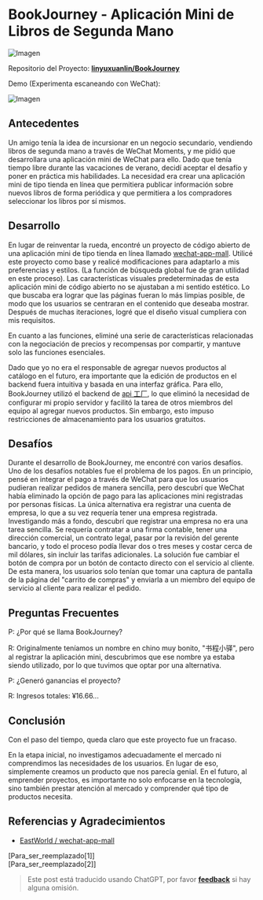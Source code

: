 # BookJourney - Aplicación Mini de Libros de Segunda Mano

![Imagen](https://media.wiki-power.com/img/书程小驿.jpg)

Repositorio del Proyecto: [**linyuxuanlin/BookJourney**](https://github.com/linyuxuanlin/BookJourney)

Demo (Experimenta escaneando con WeChat):

![Imagen](https://media.wiki-power.com/img/1.jpg)

## Antecedentes

Un amigo tenía la idea de incursionar en un negocio secundario, vendiendo libros de segunda mano a través de WeChat Moments, y me pidió que desarrollara una aplicación mini de WeChat para ello. Dado que tenía tiempo libre durante las vacaciones de verano, decidí aceptar el desafío y poner en práctica mis habilidades. La necesidad era crear una aplicación mini de tipo tienda en línea que permitiera publicar información sobre nuevos libros de forma periódica y que permitiera a los compradores seleccionar los libros por sí mismos.

## Desarrollo

En lugar de reinventar la rueda, encontré un proyecto de código abierto de una aplicación mini de tipo tienda en línea llamado [wechat-app-mall](https://github.com/EastWorld/wechat-app-mall). Utilicé este proyecto como base y realicé modificaciones para adaptarlo a mis preferencias y estilos. (La función de búsqueda global fue de gran utilidad en este proceso). Las características visuales predeterminadas de esta aplicación mini de código abierto no se ajustaban a mi sentido estético. Lo que buscaba era lograr que las páginas fueran lo más limpias posible, de modo que los usuarios se centraran en el contenido que deseaba mostrar. Después de muchas iteraciones, logré que el diseño visual cumpliera con mis requisitos.

En cuanto a las funciones, eliminé una serie de características relacionadas con la negociación de precios y recompensas por compartir, y mantuve solo las funciones esenciales.

Dado que yo no era el responsable de agregar nuevos productos al catálogo en el futuro, era importante que la edición de productos en el backend fuera intuitiva y basada en una interfaz gráfica. Para ello, BookJourney utilizó el backend de [api 工厂](https://www.it120.cc/), lo que eliminó la necesidad de configurar mi propio servidor y facilitó la tarea de otros miembros del equipo al agregar nuevos productos. Sin embargo, esto impuso restricciones de almacenamiento para los usuarios gratuitos.

## Desafíos

Durante el desarrollo de BookJourney, me encontré con varios desafíos. Uno de los desafíos notables fue el problema de los pagos. En un principio, pensé en integrar el pago a través de WeChat para que los usuarios pudieran realizar pedidos de manera sencilla, pero descubrí que WeChat había eliminado la opción de pago para las aplicaciones mini registradas por personas físicas. La única alternativa era registrar una cuenta de empresa, lo que a su vez requería tener una empresa registrada. Investigando más a fondo, descubrí que registrar una empresa no era una tarea sencilla. Se requería contratar a una firma contable, tener una dirección comercial, un contrato legal, pasar por la revisión del gerente bancario, y todo el proceso podía llevar dos o tres meses y costar cerca de mil dólares, sin incluir las tarifas adicionales. La solución fue cambiar el botón de compra por un botón de contacto directo con el servicio al cliente. De esta manera, los usuarios solo tenían que tomar una captura de pantalla de la página del "carrito de compras" y enviarla a un miembro del equipo de servicio al cliente para realizar el pedido.

## Preguntas Frecuentes

P: ¿Por qué se llama BookJourney?

R: Originalmente teníamos un nombre en chino muy bonito, "书程小驿", pero al registrar la aplicación mini, descubrimos que ese nombre ya estaba siendo utilizado, por lo que tuvimos que optar por una alternativa.

P: ¿Generó ganancias el proyecto?

R: Ingresos totales: ¥16.66...

## Conclusión

Con el paso del tiempo, queda claro que este proyecto fue un fracaso.

En la etapa inicial, no investigamos adecuadamente el mercado ni comprendimos las necesidades de los usuarios. En lugar de eso, simplemente creamos un producto que nos parecía genial. En el futuro, al emprender proyectos, es importante no solo enfocarse en la tecnología, sino también prestar atención al mercado y comprender qué tipo de productos necesita.

## Referencias y Agradecimientos

- [EastWorld / wechat-app-mall](https://github.com/EastWorld/wechat-app-mall)

[Para_ser_reemplazado[1]]  
[Para_ser_reemplazado[2]]

> Este post está traducido usando ChatGPT, por favor [**feedback**](https://github.com/linyuxuanlin/Wiki_MkDocs/issues/new) si hay alguna omisión.
